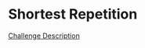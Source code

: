 Shortest Repetition
===================

[Challenge Description](https://www.codeeval.com/open_challenges/107)